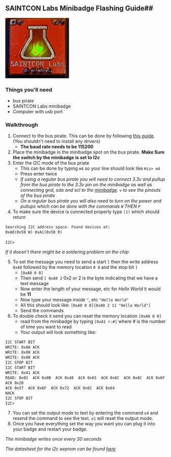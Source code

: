 ## SAINTCON Labs Minibadge Flashing Guide##
<img src="/readmeFiles/labs.jpeg" width="200px">

### Things you'll need ###
* bus pirate
* SAINTCON Labs minibadge
* Computer with usb port

### Walkthrough ###
1. Connect to the bus pirate. This can be done by following [this guide]. (You shouldn't need to install any drivers)
   * **The baud rate needs to be 115200**
2. Place the minibadge in the minibadge spot on the bus pirate. **Make Sure the switch by the minibadge is set to I2c**
3. Enter the I2C mode of the bus priate
   * This can be done by typing `m4` so your line should look like `Hiz> m4`
   * Press enter twice
   * _If using a regular bus pirate you will need to connect 3.3v and pullup from the bus pirate to the 3.3v pin on the minibadge as well as connecting gnd, sda and scl to the [minibadge]. `v` to see the pinouts of the bus pirate_
   * _On a regular bus pirate you will also need to turn on the power and pullups which can be done with the commands `W` THEN `P`_
4. To make sure the device is connected properly type `(1)` which should return 
```
Searching I2C address space. Found devices at:
0xA0(0x50 W) 0xA1(0x50 R)

I2C>
```
_If it doesn't there might be a soldering problem on the chip_


5. To set the message you need to send a start `[` then the write address `0xA0` followed by the memory location `0 0` and the stop bit `]`
   * `[0xA0 0 0]`
   * Then send `[ 0xA0 2` 0x2 or 2 is the byte indicating that we have a text message
   * Now enter the length of your message, etc for _Hello World_ it would be __11__
   * Now type your message inside `"`, etc `"Hello World"`
   * All this should look like: `[0xA0 0 0][0xA0 2 11 "Hello World"]`
   * Send the commands
6. To double check it send you can reset the memory location `[0xA0 0 0]`
   * read from the minibadge by typing `[0xA1 r:#]` where # is the number of time you want to read
   * Your output will look something like:
```
I2C START BIT
WRITE: 0xA0 ACK
WRITE: 0x00 ACK
WRITE: 0x00 ACK
I2C STOP BIT
I2C START BIT
WRITE: 0xA1 ACK
READ: 0x02  ACK 0x0B  ACK 0x48  ACK 0x65  ACK 0x6C  ACK 0x6C  ACK 0x6F  ACK 0x20
ACK 0x57  ACK 0x6F  ACK 0x72  ACK 0x6C  ACK 0x64
NACK
I2C STOP BIT
I2C>
```
7. You can set the output mode to text by entering the command `o4` and resend the command to see the text. `o1` will reset the output mode.
8. Once you have everything set the way you want you can plug it into your badge and restart your badge.

*The minibadge writes once every 30 seconds*

*The datasheet for the i2c eeprom can be found [here]*




[minibadge]:https://github.com/lukejenkins/minibadge/blob/master/minibadge-footprint.png
[here]:http://ww1.microchip.com/downloads/en/DeviceDoc/24CW16X-24CW32X-24CW64X-24CW128X-Data-Sheet-20005772B.pdf
[this guide]:https://learn.sparkfun.com/tutorials/terminal-basics/connecting-to-your-device

